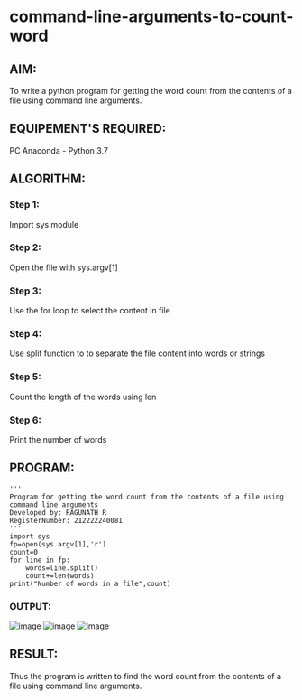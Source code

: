 # command-line-arguments-to-count-word
## AIM:
To write a python program for getting the word count from the contents of a file using command line arguments.
## EQUIPEMENT'S REQUIRED: 
PC
Anaconda - Python 3.7
## ALGORITHM: 
### Step 1:
Import sys module
### Step 2: 
 Open the file with sys.argv[1]
### Step 3: 
Use the for loop to select the content in file
### Step 4:  
Use split function to to separate the file content into words or strings
### Step 5: 
Count the length of the words using len
### Step 6: 
Print the number of words
## PROGRAM:
```
'''
Program for getting the word count from the contents of a file using command line arguments
Developed by: RAGUNATH R
RegisterNumber: 212222240081
'''
import sys
fp=open(sys.argv[1],'r')
count=0
for line in fp:
    words=line.split()
    count+=len(words)
print("Number of words in a file",count)
```
### OUTPUT:
![image](https://github.com/Ragu-123/command-line-arguments-to-count-word/assets/113915622/1a3b5373-4117-4813-b83a-1197e0009af9)
![image](https://github.com/Ragu-123/command-line-arguments-to-count-word/assets/113915622/bb85fbfa-8bc9-4119-b925-4dada1829deb)
![image](https://github.com/Ragu-123/command-line-arguments-to-count-word/assets/113915622/9c38a3b2-e9ae-46ad-afa4-c08f1ace1f3e)



## RESULT:
Thus the program is written to find the word count from the contents of a file using command line arguments.
